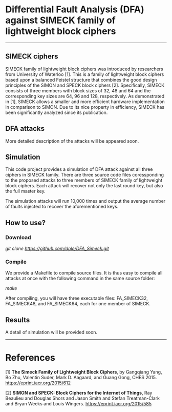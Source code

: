# Differential Fault Analysis (DFA) against SIMECK family of lightweight block ciphers
---
## SIMECK ciphers
SIMECK family of lightweight block ciphers was introduced by researchers from University of Waterloo [1]. This is a family of lightweight block ciphers based upon a balanced Feistel structure that combines the good design principles of the SIMON and SPECK block ciphers [2]. Specifically, SIMECK  consists of three members with block sizes of 32, 48 and 64 and the corresponding key sizes are 64, 96 and 128, respectively. As demonstrated in [1], SIMECK allows a smaller and more efficient hardware implementation in comparison to  SIMON. Due to its nice property in efficiency, SIMECK has been significantly analyzed since its publication.

## DFA attacks 
More detailed description of the attacks will be appeared soon.

## Simulation
This code project provides a simulation of DFA attack against all three ciphers in SIMECK family. There are three source code files coressponding to the proposed attacks to three members of SIMECK family of lightweight block ciphers. Each attack will recover not only the last round key, but also the full master key. 

The simulation attacks will run 10,000 times and output the average number of faults injected to recover the aforementioned keys. 

## How to use?
### Download

*git clone https://github.com/dple/DFA_Simeck.git*

### Compile
We provide a Makefile to compile source files. It is thus easy to compile all attacks at once with the following command in the same source folder:

  *make*


After compiling, you will have three executable files: FA_SIMECK32, FA_SIMECK48, and FA_SIMECK64, each for one member of SIMECK. 


## Results
A detail of simulation will be provided soon.

---
# References

[1] **The Simeck Family of Lightweight Block Ciphers**, by Gangqiang Yang, Bo Zhu, Valentin Suder, Mark D. Aagaard, and Guang Gong, CHES 2015. https://eprint.iacr.org/2015/612

[2] **SIMON and SPECK: Block Ciphers for the Internet of Things**, Ray Beaulieu and Douglas Shors and Jason Smith and Stefan Treatman-Clark and Bryan Weeks and Louis Wingers. https://eprint.iacr.org/2015/585
